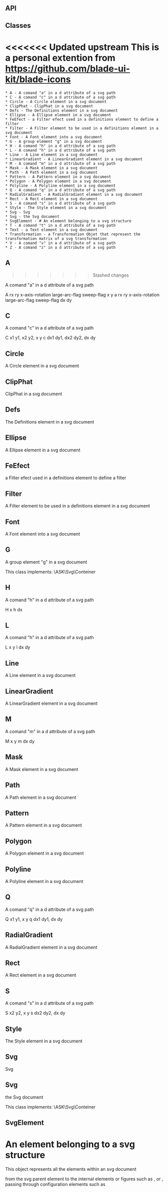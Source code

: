 ## API

## Classes

<<<<<<< Updated upstream
This is a personal extention from https://github.com/blade-ui-kit/blade-icons
=======
	* A - A comand "a" in a d attribute of a svg path
	* C - A comand "c" in a d attribute of a svg path
	* Circle - A Circle element in a svg document
	* ClipPhat - ClipPhat in a svg document
	* Defs - The Definitions element in a svg document
	* Ellipse - A Ellipse element in a svg document
	* FeEfect - a Filter efect used in a definitions element to define a filter
	* Filter - A Filter element to be used in a definitions element in a svg document
	* Font - A Font element into a svg document
	* G - A group element "g" in a svg document
	* H - A comand "h" in a d attribute of a svg path
	* L - A comand "h" in a d attribute of a svg path
	* Line - A Line element in a svg document
	* LinearGradient - A LinearGradient element in a svg document
	* M - A comand "m" in a d attribute of a svg path
	* Mask - A Mask element in a svg document
	* Path - A Path element in a svg document
	* Pattern - A Pattern element in a svg document
	* Polygon - A Polygon element in a svg document
	* Polyline - A Polyline element in a svg document
	* Q - A comand "q" in a d attribute of a svg path
	* RadialGradient - A RadialGradient element in a svg document
	* Rect - A Rect element in a svg document
	* S - A comand "s" in a d attribute of a svg path
	* Style - The Style element in a svg document
	* Svg - Svg
	* Svg - the Svg document
	* SvgElement - # An element belonging to a svg structure
	* T - A comand "t" in a d attribute of a svg path
	* Text - a Text element in a svg document
	* Transformation - a Transformation Objet that represent the transformation matrix of a svg transformation
	* V - A comand "v" in a d attribute of a svg path
	* Z - A comand "z" in a d attribute of a svg path
	
## A
>>>>>>> Stashed changes

A comand "a" in a d attribute of a svg path

A rx ry x-axis-rotation large-arc-flag sweep-flag x y
a rx ry x-axis-rotation large-arc-flag sweep-flag dx dy


## C

A comand "c" in a d attribute of a svg path

C x1 y1, x2 y2, x y
c dx1 dy1, dx2 dy2, dx dy


## Circle

A Circle element in a svg document


## ClipPhat

ClipPhat in a svg document


## Defs

The Definitions element in a svg document

## Ellipse

A Ellipse element in a svg document


## FeEfect

a Filter efect used in a definitions element to define a filter


## Filter

A Filter element to be used in a definitions element in a svg document


## Font

A Font element into a svg document


## G

A group element "g" in a svg document

 This class implements: \ASK\Svg\Conteiner


## H

A comand "h" in a d attribute of a svg path

H x
h dx


## L

A comand "h" in a d attribute of a svg path

L x y
l dx dy

## Line

A Line element in a svg document

## LinearGradient

A LinearGradient element in a svg document


## M

A comand "m" in a d attribute of a svg path

M x y
m dx dy

## Mask

A Mask element in a svg document


## Path

A Path element in a svg document



## Pattern

A Pattern element in a svg document


## Polygon

A Polygon element in a svg document


## Polyline

A Polyline element in a svg document


## Q

A comand "q" in a d attribute of a svg path

Q x1 y1, x y
q dx1 dy1, dx dy

## RadialGradient

A RadialGradient element in a svg document



## Rect

A Rect element in a svg document



## S

A comand "s" in a d attribute of a svg path

S x2 y2, x y
s dx2 dy2, dx dy

## Style

The Style element in a svg document



## Svg

Svg



## Svg

the Svg document

 This class implements: \ASK\Svg\Conteiner


## SvgElement

# An element belonging to a svg structure

This object represents all the elements within an svg document

from the svg parent element to the internal elements or
figures such as <path>, <circle> or <g>, passing through
configuration elements such as <style>, <defs> among others

all elements are accessible in order through the elements array,
as well as through the array in the element name property

for example This class implements: \Illuminate\Contracts\Support\Htmlable


## T

A comand "t" in a d attribute of a svg path

T x y
t dx dy

## Text

a Text element in a svg document



## Transformation

a Transformation Objet that represent the transformation matrix of a svg transformation



## V

A comand "v" in a d attribute of a svg path

V y
v dy

## Z

A comand "z" in a d attribute of a svg path





--------
> This document was automatically generated from source code comments on 2022-03-23 using [phpDocumentor](http://www.phpdoc.org/) and [cvuorinen/phpdoc-markdown-public](https://github.com/cvuorinen/phpdoc-markdown-public)
